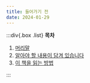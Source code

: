 ```yaml
---
title: 들어가기 전
date: 2024-01-29
---
```


:::div{.box .list}
**목차**

1. [머리말](/python/chapter00/hello)
2. [알아야 할 내용이 담겨 있습니다](/python/chapter00/content)
3. [이 책을 읽는 방법](/python/chapter00/how-to-read)

:::
